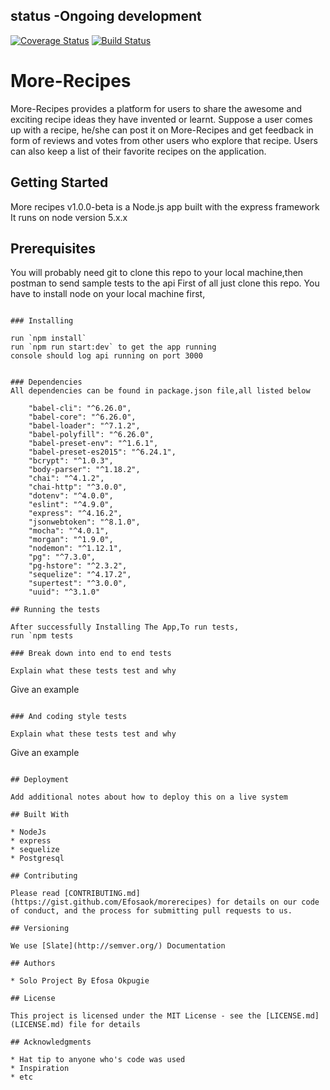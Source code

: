 ## status -Ongoing development
[![Coverage Status](https://coveralls.io/repos/github/Efosaok/More-Recipes/badge.svg?branch=development)](https://coveralls.io/github/Efosaok/More-Recipes?branch=development) [![Build Status](https://travis-ci.org/Efosaok/More-Recipes.svg?branch=development)](https://travis-ci.org/Efosaok/More-Recipes)
# More-Recipes
More-Recipes provides a platform for users to share the awesome and exciting  recipe ideas they have invented or learnt.  Suppose a user comes up with a recipe,  he/she can post it on More-Recipes and  get feedback in form of reviews and votes from other users who explore that recipe. Users can also keep a list of their favorite recipes on the application.

## Getting Started
More recipes v1.0.0-beta is a Node.js app built with the express framework
It runs on node version 5.x.x

## Prerequisites

You will probably need git to clone this repo to your 
local machine,then postman to send sample tests to the api
First of all just clone this repo.
You have to install node on your local machine first,

```

### Installing

run `npm install`
run `npm run start:dev` to get the app running
console should log api running on port 3000


### Dependencies
All dependencies can be found in package.json file,all listed below

    "babel-cli": "^6.26.0",
    "babel-core": "^6.26.0",
    "babel-loader": "^7.1.2",
    "babel-polyfill": "^6.26.0",
    "babel-preset-env": "^1.6.1",
    "babel-preset-es2015": "^6.24.1",
    "bcrypt": "^1.0.3",
    "body-parser": "^1.18.2",
    "chai": "^4.1.2",
    "chai-http": "^3.0.0",
    "dotenv": "^4.0.0",
    "eslint": "^4.9.0",
    "express": "^4.16.2",
    "jsonwebtoken": "^8.1.0",
    "mocha": "^4.0.1",
    "morgan": "^1.9.0",
    "nodemon": "^1.12.1",
    "pg": "^7.3.0",
    "pg-hstore": "^2.3.2",
    "sequelize": "^4.17.2",
    "supertest": "^3.0.0",
    "uuid": "^3.1.0"

## Running the tests

After successfully Installing The App,To run tests,
run `npm tests

### Break down into end to end tests

Explain what these tests test and why

```
Give an example
```

### And coding style tests

Explain what these tests test and why

```
Give an example
```

## Deployment

Add additional notes about how to deploy this on a live system

## Built With

* NodeJs
* express
* sequelize
* Postgresql

## Contributing

Please read [CONTRIBUTING.md](https://gist.github.com/Efosaok/morerecipes) for details on our code of conduct, and the process for submitting pull requests to us.

## Versioning

We use [Slate](http://semver.org/) Documentation

## Authors

* Solo Project By Efosa Okpugie

## License

This project is licensed under the MIT License - see the [LICENSE.md](LICENSE.md) file for details

## Acknowledgments

* Hat tip to anyone who's code was used
* Inspiration
* etc
